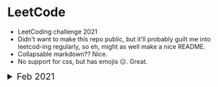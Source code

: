 # LeetCode 

- LeetCoding challenge 2021
- Didn't want to make this repo public, but it'll probably guilt me into leetcod-ing regularly, so eh, might as well make a nice README.
- Collapsable markdown?? Nice.
- No support for css, but has emojis :expressionless:. Great.

<details>
<summary style="font-size:20px">Feb 2021 </summary>

## February 2021

*
   <details>
   <summary> Feb 1 </summary>

   ### Number of 1 Bits
   
   A function that takes an unsigned integer and returns the number of '1' bits it has (also known as the Hamming weight).

   Eg - <br />

   1. 
       * **Input**: 11
       * **Output**: 3
       * **Explaination**: The input 11 (binary string  0000000000000000000000000001011) has a total of three '1' bits.

   2. 
       * **Input**: 32
       * **Output**: 1
       * **Explaination**: The input 32 (binary string  0000000000000000000000000100000) has a total of one '1' bit.
   </details>

*
   <details>
   <summary> Feb 2 </summary>

   ### Trimming a binary tree 

   Given the `root` of a binary search tree and the lowest and highest boundaries as `low` and `high`, trim the tree so that all its elements lies in `[low, high]`. Trimming the tree should not change the relative structure of the elements that will remain in the tree (i.e., any node's descendant should remain a descendant). It can be proven that there is a unique answer.

   Eg - <br />

   1. 
      * **Input**: root = [1,0,2], low = 1, high = 2
      * **Output**: [1,null,2]

   2. 
      * **Input**: root = [3,0,4,null,2,null,null,1], low = 1, high = 3
      * **Output**: [3,2,null,1]

   3. 
      * **Input**: root = [1,null,2], low = 1, high = 3
      * **Output**: [1,null,2]

   </details>

*
   <details>
   <summary> Feb 3 </summary>

   ### Trimming a binary tree 

   Given `head`, the head of a linked list, determine if the linked list has a cycle in it.

   There is a cycle in a linked list if there is some node in the list that can be reached again by continuously following the `next` pointer. Internally, `pos` is used to denote the index of the node that tail's `next` pointer is connected to. **Note that `pos` is not passed as a parameter**.

   Eg - <br />

   1. 
      * **Input**: head = [3,2,0,-4], pos = 1
      * **Output**: true
      * **Explanation**: There is a cycle in the linked list, where the tail connects to the 1st node (0-indexed).

   2. 
      * **Input**: head = [1,2], pos = 0
      * **Output**: true
      * **Explanation**:  There is a cycle in the linked list, where the tail connects to the 0th node.

   3. 
      * **Input**:  head = [1], pos = -1
      * **Output**: false
      * **Explanation**: There is no cycle in the linked list.

   </details>

*
   <details>
   <summary> Feb 4 </summary>

   ### Longest Harmonious Subsequence

   We define a harmonious array as an array where the difference between its maximum value and its minimum value is **exactly** 1.

   Given an integer array `nums`, return the *length of its longest harmonious subsequence among all its possible subsequences*.

   A **subsequence** of array is a sequence that can be derived from the array by deleting some or no elements without changing the order of the remaining elements.
   Eg - <br />

   1. 
      * **Input**: nums = [1,3,2,2,5,2,3,7]
      * **Output**: 5
      * **Explanation**:  The longest harmonious subsequence is [3,2,2,2,3].

   2. 
      * **Input**: nums = [1,2,3,4]
      * **Output**: 2

   3. 
      * **Input**: nums = [1,1,1,1]
      * **Output**: 0

   </details>
   
*
   <details>
   <summary> Feb 5 </summary>

   ### Simplify Path

   Given a string `path`, which is an **absolute path** (starting with a slash `'/'`) to a file or directory in a Unix-style file system, convert it to the simplified **canonical path**.

   - `'.'` : current directory 
   - `'..'`: refers to the directory up a level
   - `'//'`: treated as a single slash '/'
   - `'...'`: any other format of periods are treated as file/directory names.

   *Return the simplified **canonical path**.*
   Eg - <br />

   1. 
      * **Input**: path = "/home/"
      * **Output**: "/home"
      * **Explanation**:  Note that there is no trailing slash after the last directory name.

   2. 
      * **Input**: path = "/../"
      * **Output**: "/"
      * **Explanation**: Going one level up from the root directory is a no-op, as the root level is the highest level you can go.

   3. 
      * **Input**: path = "/home//foo/"
      * **Output**: "/home/foo"
      * **Explaination**: In the canonical path, multiple consecutive slashes are replaced by a single one.

   </details>
   

*
   <details>
   <summary> Feb 6 </summary>

   ### Binary Tree Right Side View

   Given a binary tree, imagine yourself standing on the right side of it, return the values of the nodes you can see ordered from top to bottom.
   Eg - <br />

   1. 
      * **Input**: [1,2,3,null,5,null,4]
      * **Output**: [1,3,4]
   </details>
   
</details>
